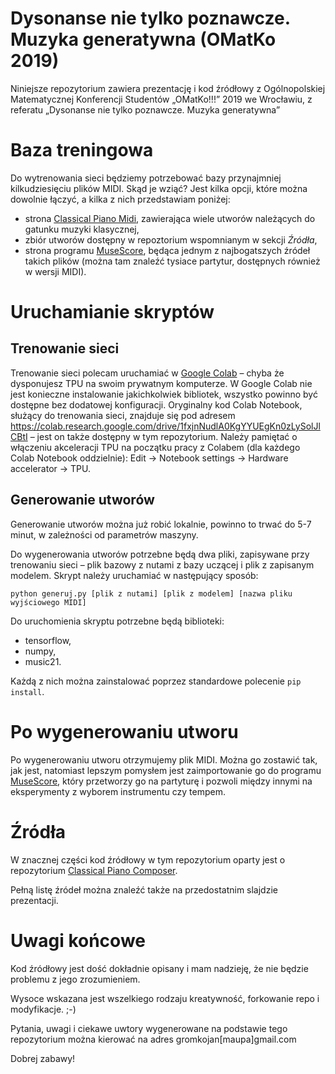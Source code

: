 # Dysonanse nie tylko poznawcze. Muzyka generatywna (OMatKo 2019)
Niniejsze repozytorium zawiera prezentację i kod źródłowy z Ogólnopolskiej Matematycznej Konferencji Studentów „OMatKo!!!” 2019 we Wrocławiu, z referatu „Dysonanse nie tylko poznawcze. Muzyka generatywna”

# Baza treningowa
Do wytrenowania sieci będziemy potrzebować bazy przynajmniej kilkudziesięciu plików MIDI. Skąd je wziąć? Jest kilka opcji, które można dowolnie łączyć, a kilka z nich przedstawiam poniżej:
* strona [Classical Piano Midi](http://www.piano-midi.de/), zawierająca wiele utworów należących do gatunku muzyki klasycznej,
* zbiór utworów dostępny w repoztorium wspomnianym w sekcji _Źródła_,
* strona programu [MuseScore](https://musescore.com/), będąca jednym z najbogatszych źródeł takich plików (można tam znaleźć tysiace partytur, dostępnych również w wersji MIDI).

# Uruchamianie skryptów

## Trenowanie sieci
Trenowanie sieci polecam uruchamiać w [Google Colab](https://colab.research.google.com/) – chyba że dysponujesz TPU na swoim prywatnym komputerze. W Google Colab nie jest konieczne instalowanie jakichkolwiek bibliotek, wszystko powinno być dostępne bez dodatowej konfiguracji.
Oryginalny kod Colab Notebook, służący do trenowania sieci, znajduje się pod adresem https://colab.research.google.com/drive/1fxjnNudlA0KgYYUEgKn0zLySolJlCBtI – jest on także dostępny w tym repozytorium.
Należy pamiętać o włączeniu akceleracji TPU na początku pracy z Colabem (dla każdego Colab Notebook oddzielnie): Edit → Notebook settings → Hardware accelerator → TPU.

## Generowanie utworów

Generowanie utworów można już robić lokalnie, powinno to trwać do 5-7 minut, w zależności od parametrów maszyny.

Do wygenerowania utworów potrzebne będą dwa pliki, zapisywane przy trenowaniu sieci – plik bazowy z nutami z bazy uczącej i plik z zapisanym modelem.
Skrypt należy uruchamiać w następujący sposób:

`python generuj.py [plik z nutami] [plik z modelem] [nazwa pliku wyjściowego MIDI]`

Do uruchomienia skryptu potrzebne będą biblioteki:
* tensorflow,
* numpy,
* music21.

Każdą z nich można zainstalować poprzez standardowe polecenie `pip install`.

# Po wygenerowaniu utworu

Po wygenerowaniu utworu otrzymujemy plik MIDI. Można go zostawić tak, jak jest, natomiast lepszym pomysłem jest zaimportowanie go do programu [MuseScore](https://musescore.com/), który przetworzy go na partyturę i pozwoli między innymi na eksperymenty z wyborem instrumentu czy tempem.

# Źródła

W znacznej części kod źródłowy w tym repozytorium oparty jest o repozytorium [Classical Piano Composer](https://github.com/Skuldur/Classical-Piano-Composer).

Pełną listę źródeł można znaleźć także na przedostatnim slajdzie prezentacji.

# Uwagi końcowe

Kod źródłowy jest dość dokładnie opisany i mam nadzieję, że nie będzie problemu z jego zrozumieniem.

Wysoce wskazana jest wszelkiego rodzaju kreatywność, forkowanie repo i modyfikacje. ;-)

Pytania, uwagi i ciekawe uwtory wygenerowane na podstawie tego repozytorium można kierować na adres gromkojan[maupa]gmail.com

Dobrej zabawy!
